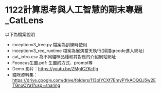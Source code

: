 # 1122計算思考與人工智慧的期末專題_CatLens
以下為檔案說明
* inceptionv3_tree.py 檔案為訓練時使用
* inceptionv3_ree_runtime 檔案為展演當天執行(掃描qrcode進入網址）
* cat_intro.csv 為不同貓咪品種和其對應的介紹網站網址
* Fooocus生圖.pdf: 生圖的方式、prompt等
* Demo 影片：https://youtu.be/ZMgICZKcfIg
* 貓咪資料集：https://drive.google.com/drive/folders/113oIYCXf7EmyPYkAOQQJ5w2ETGnoOYa1?usp=sharing
